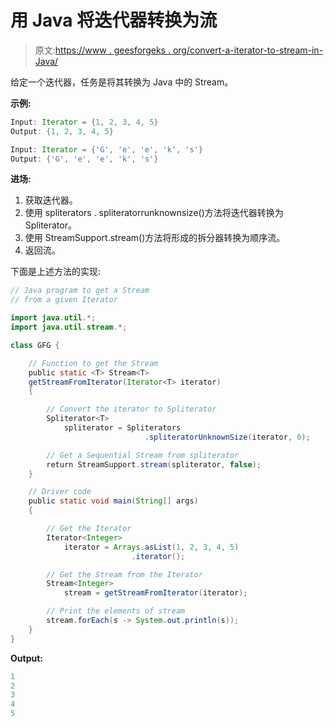 # 用 Java 将迭代器转换为流

> 原文:[https://www . geesforgeks . org/convert-a-iterator-to-stream-in-Java/](https://www.geeksforgeeks.org/convert-an-iterator-to-stream-in-java/)

给定一个迭代器，任务是将其转换为 Java 中的 Stream。

**示例:**

```java
Input: Iterator = {1, 2, 3, 4, 5}
Output: {1, 2, 3, 4, 5}

Input: Iterator = {'G', 'e', 'e', 'k', 's'}
Output: {'G', 'e', 'e', 'k', 's'}

```

**进场:**

1.  获取迭代器。
2.  使用 spliterators . spliteratorrunknownsize()方法将迭代器转换为 Spliterator。
3.  使用 StreamSupport.stream()方法将形成的拆分器转换为顺序流。
4.  返回流。

下面是上述方法的实现:

```java
// Java program to get a Stream
// from a given Iterator

import java.util.*;
import java.util.stream.*;

class GFG {

    // Function to get the Stream
    public static <T> Stream<T>
    getStreamFromIterator(Iterator<T> iterator)
    {

        // Convert the iterator to Spliterator
        Spliterator<T>
            spliterator = Spliterators
                              .spliteratorUnknownSize(iterator, 0);

        // Get a Sequential Stream from spliterator
        return StreamSupport.stream(spliterator, false);
    }

    // Driver code
    public static void main(String[] args)
    {

        // Get the Iterator
        Iterator<Integer>
            iterator = Arrays.asList(1, 2, 3, 4, 5)
                           .iterator();

        // Get the Stream from the Iterator
        Stream<Integer>
            stream = getStreamFromIterator(iterator);

        // Print the elements of stream
        stream.forEach(s -> System.out.println(s));
    }
}
```

**Output:**

```java
1
2
3
4
5

```